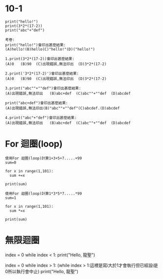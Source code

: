 # 10-1
```
print("hello!")
print(3*2*(17-2))
print("abc"+"def")
```
```
考卷:
print("hello!")會印出甚麼結果:
(A)hello!(B)hello(C)"hello!"(D)("hello!")

1.print(3*2*(17-2))會印出甚麼結果:
(A)0   (B)90  (C)出現錯誤,無法印出  (D)3*2*(17-2)

2.print('3*2*(17-2)')會印出甚麼結果:
(A)0   (B)90  (C)出現錯誤,無法印出  (D)3*2*(17-2)

3.print("abc""+""def")會印出甚麼結果:
(A)出現錯誤,無法印出   (B)abc+def  (C)abc""+""def  (D)abcdef

print("abc+def")會印出甚麼結果:
(A)出現錯誤,無法印出(B)"abc""+""def"(C)abcdef.(D)abcdef

4.print("abc"+"def")會印出甚麼結果:
(A)出現錯誤,無法印出   (B)abc+def  (C)abc""+""def  (D)abcdef
```
# For 迴圈(loop) 
```
使用For 迴圈(loop)計算1+3+5+7.....+99
sum=0

for x in range(1,101):
  sum +=x
  
print(sum)
```
```
使用For 迴圈(loop)計算1*3*5*7.....*99
sum=1

for x in range(1,101):
  sum *=x
  
print(sum)
```
# 無限迴圈
index = 0
while index < 1:
	print("Hello, 龍聖")
  
index = 0
while index > 1:    (while index > 1:這裡是寫i大於1才會執行但已經設i是0所以執行會中止)
	print("Hello, 龍聖")
